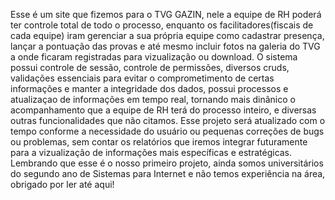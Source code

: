 Esse é um site que fizemos para o TVG GAZIN, nele a equipe de RH poderá ter controle total de todo o processo, enquanto os facilitadores(fiscais de cada equipe) iram gerenciar a sua própria equipe como cadastrar presença, 
lançar a pontuação das provas e até mesmo incluir fotos na galeria do TVG a onde ficaram registradas para vizualização ou download. O sistema possui controle de sessão, controle de permissões, diversos cruds, validações essenciais
para evitar o comprometimento de certas informações e manter a integridade dos dados, possui processos e atualizaçao de informações em tempo real, tornando mais dinânico o acompanhamento que a equipe de RH terá do processo inteiro,
e diversas outras funcionalidades que não citamos. Esse projeto será atualizado com o tempo conforme a necessidade do usuário ou pequenas correções de bugs ou problemas, sem contar os relatórios que iremos integrar futuramente 
para a vizualização de informações mais específicas e estratégicas. Lembrando que esse é o nosso primeiro projeto, ainda somos universitários do segundo ano de Sistemas para Internet e não temos experiência na área, obrigado por ler até aqui!
